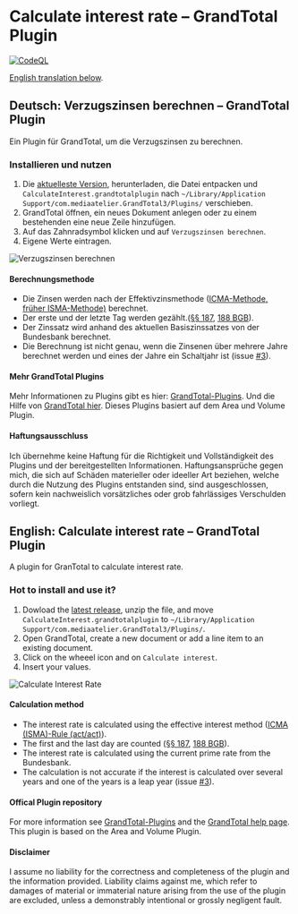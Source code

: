# Calculate interest rate – GrandTotal Plugin

[![CodeQL](https://github.com/jajoho/Calculate-Interest-GrandTotal-Plugin/actions/workflows/codeql-analysis.yml/badge.svg)](https://github.com/jajoho/Calculate-Interest-GrandTotal-Plugin/actions/workflows/codeql-analysis.yml)

[English translation below](#english-calculate-interest-rate--grandtotal-plugin).

## Deutsch: Verzugszinsen berechnen – GrandTotal Plugin

Ein Plugin für GrandTotal, um die Verzugszinsen zu berechnen.

### Installieren und nutzen

1. Die [aktuelleste Version](https://github.com/jajoho/Calculate-Interest-GrandTotal-Plugin/releases), herunterladen, die Datei entpacken und `CalculateInterest.grandtotalplugin` nach `~/Library/Application Support/com.mediaatelier.GrandTotal3/Plugins/` verschieben.
2. GrandTotal öffnen, ein neues Dokument anlegen oder zu einem bestehenden eine neue Zeile hinzufügen.
3. Auf das Zahnradsymbol klicken und auf `Verzugszinsen berechnen`.
4. Eigene Werte eintragen.

![Verzugszinsen berechnen](https://user-images.githubusercontent.com/15175599/152641374-c7db59d9-2bf1-45eb-ac41-897b7c4fdaa6.png)

#### Berechnungsmethode

- Die Zinsen werden nach der Effektivzinsmethode ([ICMA-Methode, früher ISMA-Methode)](https://de.wikipedia.org/wiki/Zinsberechnungsmethode#act/act_–_tagesgenaue_oder_Effektivzinsmethode_(ICMA-Methode,_früher_ISMA-Methode)) berechnet.
- Der erste und der letzte Tag werden gezählt.([§§ 187](https://www.gesetze-im-internet.de/bgb/__187.html), [188 BGB](https://www.gesetze-im-internet.de/bgb/__188.html)).
- Der Zinssatz wird anhand des aktuellen Basiszinssatzes von der Bundesbank berechnet.
- Die Berechnung ist nicht genau, wenn die Zinsenen über mehrere Jahre berechnet werden und eines der Jahre ein Schaltjahr ist (issue [#3](https://github.com/jajoho/Calculate-Interest-GrandTotal-Plugin/issues/3)).

#### Mehr GrandTotal Plugins

Mehr Informationen zu Plugins gibt es hier: [GrandTotal-Plugins](https://github.com/mediaatelier/GrandTotal-Plugins). Und die Hilfe von [GrandTotal hier](https://www.mediaatelier.com/GrandTotal7/help/?lang=de).
Dieses Plugins basiert auf dem Area und Volume Plugin.

#### Haftungsausschluss

Ich übernehme keine Haftung für die Richtigkeit und Vollständigkeit des Plugins und der bereitgestellten Informationen.
Haftungsansprüche gegen mich, die sich auf Schäden materieller oder ideeller Art beziehen, welche durch die Nutzung des Plugins entstanden sind, sind ausgeschlossen, sofern kein nachweislich vorsätzliches oder grob fahrlässiges Verschulden vorliegt.

## English: Calculate interest rate – GrandTotal Plugin

A plugin for GranTotal to calculate interest rate.

### Hot to install and use it?

1. Dowload the [latest release](https://github.com/jajoho/Calculate-Interest-GrandTotal-Plugin/releases), unzip the file, and move `CalculateInterest.grandtotalplugin` to `~/Library/Application Support/com.mediaatelier.GrandTotal3/Plugins/`.
2. Open GrandTotal, create a new document or add a line item to an existing document.
3. Click on the wheeel icon and on `Calculate interest`.
4. Insert your values.

![Calculate Interest Rate](https://user-images.githubusercontent.com/15175599/152641465-27db9988-ff97-467b-8806-22ad7a6018de.png)

#### Calculation method

- The interest rate is calculated using the effective interest method ([ICMA (ISMA)-Rule (act/act)](https://en.wikipedia.org/wiki/Day_count_convention#Actual_methods)).
- The first and the last day are counted ([§§ 187](https://www.gesetze-im-internet.de/bgb/__187.html), [188 BGB](https://www.gesetze-im-internet.de/bgb/__188.html)).
- The interest rate is calculated using the current prime rate from the Bundesbank.
- The calculation is not accurate if the interest is calculated over several years and one of the years is a leap year (issue [#3](https://github.com/jajoho/Calculate-Interest-GrandTotal-Plugin/issues/3)).

#### Offical Plugin repository

For more information see [GrandTotal-Plugins](https://github.com/mediaatelier/GrandTotal-Plugins) and the [GrandTotal help page](https://www.mediaatelier.com/GrandTotal7/help/?lang=en).
This plugin is based on the Area and Volume Plugin.

#### Disclaimer

I assume no liability for the correctness and completeness of the plugin and the information provided.
Liability claims against me, which refer to damages of material or immaterial nature arising from the use of the plugin are excluded, unless a demonstrably intentional or grossly negligent fault.
